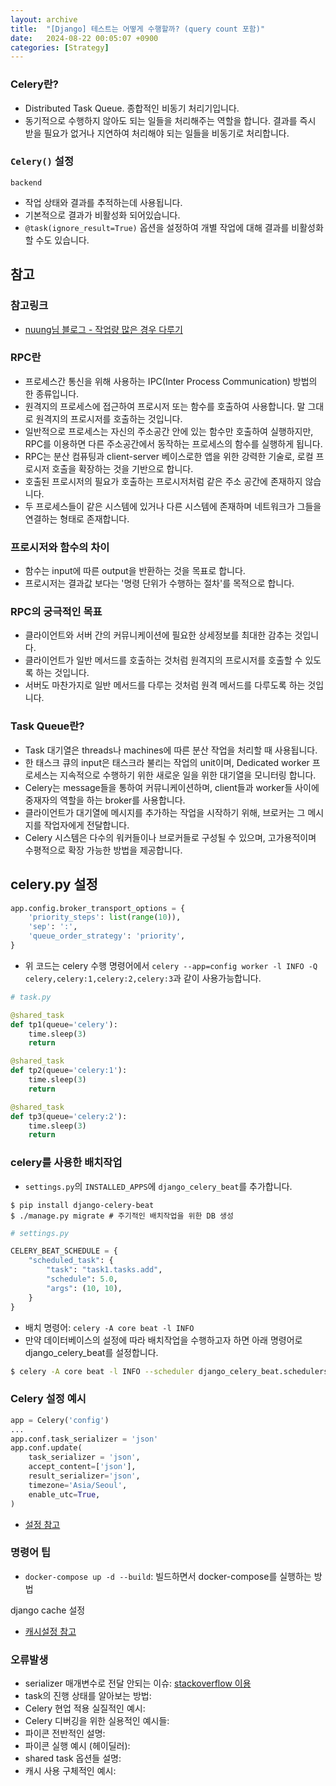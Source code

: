```yaml
---
layout: archive
title:  "[Django] 테스트는 어떻게 수행할까? (query count 포함)"
date:   2024-08-22 00:05:07 +0900
categories: [Strategy]
---
```


### Celery란?
- Distributed Task Queue. 종합적인 비동기 처리기입니다.
- 동기적으로 수행하지 않아도 되는 일들을 처리해주는 역할을 합니다. 결과를 즉시 받을 필요가 없거나 지연하여 처리해야 되는 일들을 비동기로 처리합니다.


### `Celery()` 설정
`backend`
- 작업 상태와 결과를 추적하는데 사용됩니다.
- 기본적으로 결과가 비활성화 되어있습니다.
- `@task(ignore_result=True)` 옵션을 설정하여 개별 작업에 대해 결과를 비활성화할 수도 있습니다.


## 참고
### 참고링크
- [nuung님 블로그 - 작업량 많은 경우 다루기](https://velog.io/@qlgks1/Django-Celery-%EB%8B%A8%EC%A0%90-Task-subTask-Signature-%EB%B9%84%EB%8F%99%EA%B8%B0-%EC%9E%91%EC%97%85-%EB%8B%A4%EB%A3%A8%EA%B8%B0-with-network-IO)

### RPC란
- 프로세스간 통신을 위해 사용하는 IPC(Inter Process Communication) 방법의 한 종류입니다.
- 원격지의 프로세스에 접근하여 프로시저 또는 함수를 호출하여 사용합니다. 말 그대로 원격지의 프로시저를 호출하는 것입니다.
- 일반적으로 프로세스는 자신의 주소공간 안에 있는 함수만 호출하여 실행하지만, RPC를 이용하면 다른 주소공간에서 동작하는 프로세스의 함수를 실행하게 됩니다.
- RPC는 분산 컴퓨팅과 client-server 베이스로한 앱을 위한 강력한 기술로, 로컬 프로시저 호출을 확장하는 것을 기반으로 합니다.
- 호출된 프로시저의 필요가 호출하는 프로시저처럼 같은 주소 공간에 존재하지 않습니다.
- 두 프로세스들이 같은 시스템에 있거나 다른 시스템에 존재하며 네트워크가 그들을 연결하는 형태로 존재합니다.

### 프로시저와 함수의 차이
- 함수는 input에 따른 output을 반환하는 것을 목표로 합니다.
- 프로시저는 결과값 보다는 '명령 단위가 수행하는 절차'를 목적으로 합니다.

### RPC의 궁극적인 목표
- 클라이언트와 서버 간의 커뮤니케이션에 필요한 상세정보를 최대한 감추는 것입니다.
- 클라이언트가 일반 메서드를 호출하는 것처럼 원격지의 프로시저를 호출할 수 있도록 하는 것입니다.
- 서버도 마찬가지로 일반 메서드를 다루는 것처럼 원격 메서드를 다루도록 하는 것입니다.


### Task Queue란?
- Task 대기열은 threads나 machines에 따른 분산 작업을 처리할 때 사용됩니다.
- 한 태스크 큐의 input은 태스크라 불리는 작업의 unit이며, Dedicated worker 프로세스는 지속적으로 수행하기 위한 새로운 일을 위한 대기열을 모니터링 합니다.
- Celery는 message들을 통하여 커뮤니케이션하며, client들과 worker들 사이에 중재자의 역할을 하는 broker를 사용합니다.
- 클라이언트가 대기열에 메시지를 추가하는 작업을 시작하기 위해, 브로커는 그 메시지를 작업자에게 전달합니다.
- Celery 시스템은 다수의 워커들이나 브로커들로 구성될 수 있으며, 고가용적이며 수평적으로 확장 가능한 방법을 제공합니다.



## celery.py 설정
```python
app.config.broker_transport_options = {
    'priority_steps': list(range(10)),
    'sep': ':',
    'queue_order_strategy': 'priority',
}
```
- 위 코드는 celery 수행 명령어에서 `celery --app=config worker -l INFO -Q celery,celery:1,celery:2,celery:3`과 같이 사용가능합니다.
```python
# task.py

@shared_task
def tp1(queue='celery'):
    time.sleep(3)
    return

@shared_task
def tp2(queue='celery:1'):
    time.sleep(3)
    return

@shared_task
def tp3(queue='celery:2'):
    time.sleep(3)
    return
```

### celery를 사용한 배치작업
- `settings.py`의 `INSTALLED_APPS`에 `django_celery_beat`를 추가합니다.
```shell
$ pip install django-celery-beat
$ ./manage.py migrate # 주기적인 배치작업을 위한 DB 생성
```

```python
# settings.py

CELERY_BEAT_SCHEDULE = {
    "scheduled_task": {
        "task": "task1.tasks.add",
        "schedule": 5.0,
        "args": (10, 10),
    }
}
```
- 배치 명령어: `celery -A core beat -l INFO`
- 만약 데이터베이스의 설정에 따라 배치작업을 수행하고자 하면 아래 명령어로 django_celery_beat를 설정합니다.
```sh
$ celery -A core beat -l INFO --scheduler django_celery_beat.schedulers:DatabaseScheduler
```

### Celery 설정 예시
```python
app = Celery('config')
...
app.conf.task_serializer = 'json'
app.conf.update(
    task_serializer = 'json',
    accept_content=['json'],
    result_serializer='json',
    timezone='Asia/Seoul',
    enable_utc=True,
)
```
- [설정 참고](https://velog.io/@yvvyoon/celery-first-step-2)


### 명령어 팁
- `docker-compose up -d --build`: 빌드하면서 docker-compose를 실행하는 방법

django cache 설정
- [캐시설정 참고](https://blog.devgenius.io/using-database-caching-in-django-project-adc7e33c7064)

### 오류발생
- serializer 매개변수로 전달 안되는 이슈: [stackoverflow 이용](https://stackoverflow.com/questions/49373825/kombu-exceptions-encodeerror-user-is-not-json-serializable)
- task의 진행 상태를 알아보는 방법: [](https://dontrepeatyourself.org/post/django-celery-result-backend/)
- Celery 현업 적용 실질적인 예시: [](https://spoqa.github.io/2012/05/29/distribute-task-with-celery.html)
- Celery 디버깅을 위한 실용적인 예시들: [](https://velog.io/@qlgks1/Django-Celery-%ED%9A%A8%EA%B3%BC%EC%A0%81%EC%9D%B8-%EB%94%94%EB%B2%84%EA%B9%85-%EB%AA%A8%EB%8B%88%ED%84%B0%EB%A7%81-Logging-Flower-Prometheus-Grafanawith-Loki-Promtail)
- 파이콘 전반적인 설명: [](https://www.youtube.com/watch?v=3C8gBRhtkHk)
- 파이콘 실행 예시 (헤이딜러):[]()
- shared task 옵션들 설명: [](https://appliku.com/post/celery-shared_task#shared_task)
- 캐시 사용 구체적인 예시: [](https://jupiny.com/2018/02/27/caching-using-redis-on-django/)